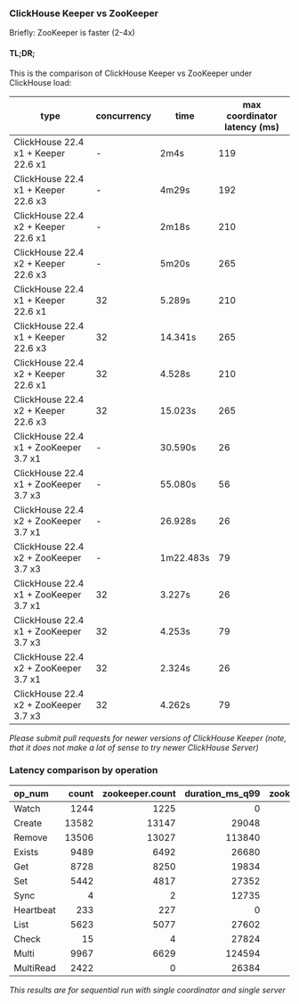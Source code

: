 ### ClickHouse Keeper vs ZooKeeper

Briefly: ZooKeeper is faster (2-4x)

#### TL;DR;

This is the comparison of ClickHouse Keeper vs ZooKeeper under ClickHouse load:

type|concurrency|time|max coordinator latency (ms)
-|-|-|-
ClickHouse 22.4 x1 + Keeper 22.6 x1|-|2m4s|119
ClickHouse 22.4 x1 + Keeper 22.6 x3|-|4m29s|192
ClickHouse 22.4 x2 + Keeper 22.6 x1|-|2m18s|210
ClickHouse 22.4 x2 + Keeper 22.6 x3|-|5m20s|265
ClickHouse 22.4 x1 + Keeper 22.6 x1|32|5.289s|210
ClickHouse 22.4 x1 + Keeper 22.6 x3|32|14.341s|265
ClickHouse 22.4 x2 + Keeper 22.6 x1|32|4.528s|210
ClickHouse 22.4 x2 + Keeper 22.6 x3|32|15.023s|265
ClickHouse 22.4 x1 + ZooKeeper 3.7 x1|-|30.590s|26
ClickHouse 22.4 x1 + ZooKeeper 3.7 x3|-|55.080s|56
ClickHouse 22.4 x2 + ZooKeeper 3.7 x1|-|26.928s|26
ClickHouse 22.4 x2 + ZooKeeper 3.7 x3|-|1m22.483s|79
ClickHouse 22.4 x1 + ZooKeeper 3.7 x1|32|3.227s|26
ClickHouse 22.4 x1 + ZooKeeper 3.7 x3|32|4.253s|79
ClickHouse 22.4 x2 + ZooKeeper 3.7 x1|32|2.324s|26
ClickHouse 22.4 x2 + ZooKeeper 3.7 x3|32|4.262s|79

*Please submit pull requests for newer versions of ClickHouse Keeper (note, that it does not make a lot of sense to try newer ClickHouse Server)*

### Latency comparison by operation

| op_num | count | zookeeper.count | duration_ms_q99 | zookeeper.duration_ms_q99 | slower |
|:-|-:|-:|-:|-:|-:|
| Watch | 1244 | 1225 | 0 | 0 | nan |
| Create | 13582 | 13147 | 29048 | 11308 | 2.57 |
| Remove | 13506 | 13027 | 113840 | 11164 | 10.2 |
| Exists | 9489 | 6492 | 26680 | 10650 | 2.51 |
| Get | 8728 | 8250 | 19834 | 8348 | 2.38 |
| Set | 5442 | 4817 | 27352 | 10870 | 2.52 |
| Sync | 4 | 2 | 12735 | 1239 | 10.28 |
| Heartbeat | 233 | 227 | 0 | 0 | nan |
| List | 5623 | 5077 | 27602 | 10893 | 2.53 |
| Check | 15 | 4 | 27824 | 12753 | 2.18 |
| Multi | 9967 | 6629 | 124594 | 10977 | 11.35 |
| MultiRead | 2422 | 0 | 26384 | 0 | inf |

*This results are for sequential run with single coordinator and single server*
